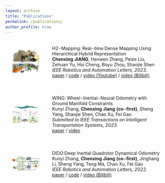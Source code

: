 ```yaml
---
layout: archive
title: "Publications"
permalink: /publications/
author_profile: true
---
```


<html>
    <table style="width:100%;border:0px;border-spacing:0px;border-collapse:separate;margin-right:auto;margin-left:auto;">
          <tr onmouseout="nightsight_stop()" onmouseover="nightsight_start()">
            <td style="padding:20px;width:25%;vertical-align:middle;border-left-style:none;border-bottom-style:none;border-top-style:none;border-right-style:none">
              <img src="../images/h2mapping.jpg" alt="hpp" style="border-style: none" >
            </td>
            <td style="padding:20px;width:75%;vertical-align:middle;border-left-style:none;border-bottom-style:none;border-top-style:none;border-right-style:none">
                <papertitle>H2-Mapping: Real-time Dense Mapping Using Hierarchical Hybrid Representation
                </papertitle>
              <br>
                <strong>Chenxing JIANG</strong>, Hanwen Zhang, Peize Liu, Zehuan Yu, Hui Cheng, Boyu Zhou, Shaojie Shen
              <br>
              <em>IEEE Robotics and Automation Letters, 2023.</em><br>
              <a href="https://arxiv.org/abs/2306.03207">paper</a> /
              <a href="https://github.com/SYSU-STAR/H2-Mapping">code</a> /
              <a href="https://youtu.be/oR9MlfL86Vw">video (Youtube)</a> /
              <a href="https://www.bilibili.com/video/BV1Ku411W7j2">video (Bilibili)</a>
            </td>
          </tr>
    </table>
    <table style="width:100%;border:0px;border-spacing:0px;border-collapse:separate;margin-right:auto;margin-left:auto;">
          <tr onmouseout="nightsight_stop()" onmouseover="nightsight_start()">
            <td style="padding:20px;width:25%;vertical-align:middle;border-left-style:none;border-bottom-style:none;border-top-style:none;border-right-style:none">
              <img src="../images/wing.png" alt="hpp" style="border-style: none" >
            </td>
            <td style="padding:20px;width:75%;vertical-align:middle;border-left-style:none;border-bottom-style:none;border-top-style:none;border-right-style:none">
                <papertitle>WING: Wheel-Inertial-Neural Odometry with Ground Manifold Constraints
                </papertitle>
              <br>
                Kunyi Zhang, <strong>Chenxing Jiang (co-first)</strong>, Sheng Yang, Shaojie Shen, Chao Xu, Fei Gao
              <br>
              <em>Submitted to IEEE Transactions on Intelligent Transportation Systems, 2023.</em><br>
              <a href="https://github.com/JIANG-CX/jiang-cx.github.io/blob/master/paper/WING_Wheel-Inertial-Neural_Odometry_with_Ground_Manifold_Constraints.pdf">paper</a> /
              <a href="https://github.com/zhangkunyi/zhangkunyi.github.io/blob/main/paper/ICRA2023_KyZhang.mp4">video</a> 
            </td>
          </tr>
    </table>
    <table style="width:100%;border:0px;border-spacing:0px;border-collapse:separate;margin-right:auto;margin-left:auto;">
          <tr onmouseout="nightsight_stop()" onmouseover="nightsight_start()">
            <td style="padding:20px;width:25%;vertical-align:middle;border-left-style:none;border-bottom-style:none;border-top-style:none;border-right-style:none">
              <img src="../images/dido.png" alt="hpp" style="border-style: none" >
            </td>
            <td style="padding:20px;width:75%;vertical-align:middle;border-left-style:none;border-bottom-style:none;border-top-style:none;border-right-style:none">
                <papertitle>DIDO:Deep Inertial Quadrotor Dynamical Odometry
                </papertitle>
              <br>
                Kunyi Zhang, <strong>Chenxing Jiang (co-first)</strong>, Jinghang Li, Sheng Yang, Teng Ma, Chao Xu, Fei Gao
              <br>
              <em>IEEE Robotics and Automation Letters, 2022.</em><br>
              <a href="https://ieeexplore.ieee.org/document/9817624">paper</a> /
              <a href="https://github.com/zhangkunyi/DIDO/">code</a> /
              <a href="https://www.bilibili.com/video/BV1dU4y1Z773?spm_id_from=333.999.0.0">video (Bilibili)</a>
            </td>
          </tr>
    </table>
</html>